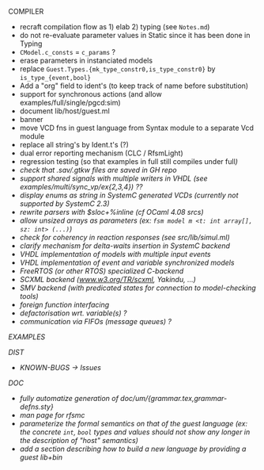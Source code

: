 COMPILER

- recraft compilation flow as 1) elab 2) typing (see `Notes.md`)
- do not re-evaluate parameter values in Static since it has been done in Typing
- `CModel.c_consts` = `c_params` ? 
- erase parameters in instanciated models
- replace `Guest.Types.{mk_type_constr0,is_type_constr0}` by `is_type_{event,bool}`
- Add a "org" field to ident's (to keep track of name before substitution)
- support for synchronous actions (and allow examples/full/single/pgcd:sim)
- document lib/host/guest.ml
- banner
- move VCD fns in guest language from Syntax module to a separate Vcd module
- replace all string's by Ident.t's (?)
- dual error reporting mechanism (CLC / RfsmLight)
- regression testing (so that examples in full<i-n> still compiles under full<i>)
- check that .sav/.gtkw files are saved in GH repo
- support shared signals with multiple writers in VHDL (see examples/multi/sync_vp/ex{2,3,4}) ??
- display enums as string in SystemC generated VCDs (currently not supported by SystemC 2.3) 
- rewrite parsers with $sloc+%inline (cf OCaml 4.08 srcs)
- allow _unsized_ arrays as parameters (ex: `fsm model m <t: int array[], sz: int> (...)`)
- check for coherency in reaction responses (see src/lib/simul.ml)
- clarify mechanism for delta-waits insertion in SystemC backend
- VHDL implementation of models with multiple input events
- VHDL implementation of event and variable synchronized models
- FreeRTOS (or other RTOS) specialized C-backend
- SCXML backend (www.w3.org/TR/scxml, Yakindu, ...)
- SMV backend (with predicated states for connection to model-checking tools)
- foreign function interfacing
- defactorisation wrt. variable(s) ?
- communication via FIFOs (message queues) ?

EXAMPLES

DIST

- KNOWN-BUGS -> Issues

DOC
- fully automatize generation of doc/um/{grammar.tex,grammar-defns.sty}
- man page for rfsmc
- parameterize the formal semantics on that of the guest language (ex: the concrete `int`, `bool`
  types and values should not show any longer in the description of "host" semantics)
- add a section describing how to build a new language by providing a guest lib+bin

